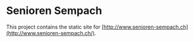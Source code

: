 # Senioren Sempach

This project contains the static site for [http://www.senioren-sempach.ch](http://www.senioren-sempach.ch/).
